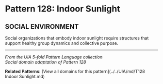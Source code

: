 # Pattern 128: Indoor Sunlight

## SOCIAL ENVIRONMENT

Social organizations that embody indoor sunlight require structures that support healthy group dynamics and collective purpose.

---

*From the UIA 5-fold Pattern Language collection*  
*Social domain adaptation of Pattern 128*

**Related Patterns**: [View all domains for this pattern](../../UIA/md/T128 Indoor Sunlight.md)